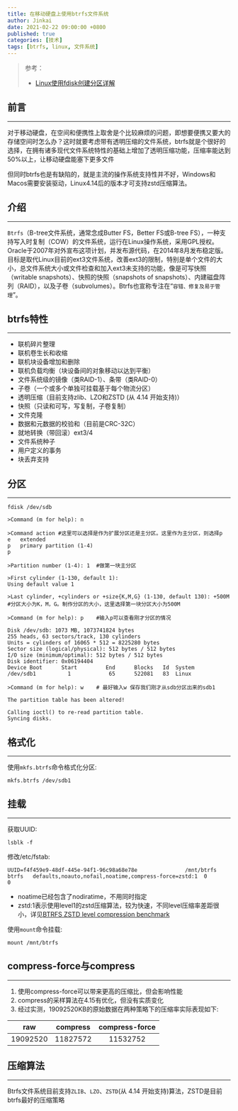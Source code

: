 ```yaml
---
title: 在移动硬盘上使用btrfs文件系统
author: Jinkai
date: 2021-02-22 09:00:00 +0800
published: true
categories: [技术]
tags: [btrfs, linux, 文件系统]
---
```


>参考：
>
>- [Linux使用fdisk创建分区详解](<https://www.jianshu.com/p/520b3a405014>)

## 前言

--------

对于移动硬盘，在空间和便携性上取舍是个比较麻烦的问题，即想要便携又要大的存储空间时怎么办？这时就要考虑带有透明压缩的文件系统，btrfs就是个很好的选择，在拥有诸多现代文件系统特性的基础上增加了透明压缩功能，压缩率能达到50%以上，让移动硬盘能塞下更多文件

但同时btrfs也是有缺陷的，就是主流的操作系统支持性并不好，Windows和Macos需要安装驱动，Linux4.14后的版本才可支持zstd压缩算法。

## 介绍

--------

`Btrfs`（B-tree文件系统，通常念成Butter FS，Better FS或B-tree FS），一种支持写入时复制（COW）的文件系统，运行在Linux操作系统，采用GPL授权。Oracle于2007年对外宣布这项计划，并发布源代码，在2014年8月发布稳定版。目标是取代Linux目前的ext3文件系统，改善ext3的限制，特别是单个文件的大小，总文件系统大小或文件检查和加入ext3未支持的功能，像是可写快照（writable snapshots）、快照的快照（snapshots of snapshots）、内建磁盘阵列（RAID），以及子卷（subvolumes）。Btrfs也宣称专注在“`容错、修复及易于管理`”。

## btrfs特性

--------

- 联机碎片整理
- 联机卷生长和收缩
- 联机块设备增加和删除
- 联机负载均衡（块设备间的对象移动以达到平衡）
- 文件系统级的镜像（类RAID-1）、条带（类RAID-0）
- 子卷（一个或多个单独可挂载基于每个物流分区）
- 透明压缩（目前支持zlib、LZO和ZSTD (从 4.14 开始支持)）
- 快照（只读和可写，写复制，子卷复制）
- 文件克隆
- 数据和元数据的校验和（目前是CRC-32C）
- 就地转换（带回滚）ext3/4
- 文件系统种子
- 用户定义的事务
- 块丢弃支持

## 分区

--------

```console
fdisk /dev/sdb

>Command (m for help): n

>Command action #这里可以选择是作为扩展分区还是主分区。这里作为主分区，则选择p
e   extended
p   primary partition (1-4)
p

>Partition number (1-4): 1  #做第一块主分区

>First cylinder (1-130, default 1):
Using default value 1

>Last cylinder, +cylinders or +size{K,M,G} (1-130, default 130): +500M  #分区大小为K，M，G。制作分区的大小，这里选择第一块分区大小为500M

>Command (m for help): p    #输入p可以查看刚才分区的情况

Disk /dev/sdb: 1073 MB, 1073741824 bytes
255 heads, 63 sectors/track, 130 cylinders
Units = cylinders of 16065 * 512 = 8225280 bytes
Sector size (logical/physical): 512 bytes / 512 bytes
I/O size (minimum/optimal): 512 bytes / 512 bytes
Disk identifier: 0x06194404
Device Boot      Start         End      Blocks   Id  System
/dev/sdb1          1            65      522081   83  Linux

>Command (m for help): w    # 最好输入w 保存我们刚才从sdb分区出来的sdb1

The partition table has been altered!

Calling ioctl() to re-read partition table.
Syncing disks.
```

## 格式化

--------

使用`mkfs.btrfs`命令格式化分区:

```console
mkfs.btrfs /dev/sdb1
```

## 挂载

--------

获取UUID:

```console
lsblk -f
```

修改/etc/fstab:

```console
UUID=f4f459e9-48df-445e-94f1-96c98a68e78e               /mnt/btrfs      btrfs   defaults,noauto,nofail,noatime,compress-force=zstd:1  0       0
```

- noatime已经包含了nodiratime，不用同时指定
- zstd:1表示使用level1的zstd压缩算法，较为快速，不同level压缩率差距很小，详见[BTRFS ZSTD level compression benchmark](<https://docs.google.com/spreadsheets/d/1x9-3OQF4ev1fOCrYuYWt1QmxYRmPilw_nLik5H_2_qA/edit#gid=0>)

使用`mount`命令挂载:

```console
mount /mnt/btrfs
```

## compress-force与compress

--------

1. 使用compress-force可以带来更高的压缩比，但会影响性能
2. compress的采样算法在4.15有优化，但没有实质变化
3. 经过实测，19092520KB的原始数据在两种策略下的压缩率实际表现如下:

| raw      | compress  | compress-force |
| :------: |  :------: | :------:       |
|19092520  | 11827572  |  11532752      |

## 压缩算法

--------

Btrfs文件系统目前支持`ZLIB`、`LZO`、`ZSTD`(从 4.14 开始支持)算法，ZSTD是目前btrfs最好的压缩策略
